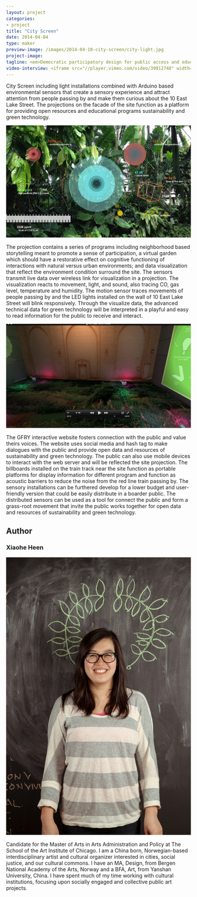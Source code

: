 ```yaml
---
layout: project
categories: 
- project
title: "City Screen"
date: 2014-04-04
type: maker
preview-image: /images/2014-04-10-city-screen/city-light.jpg
project-image:
tagline: <em>Democratic participatory design for public access and education for sustainability and green technology.</em>
video-interview: <iframe src="//player.vimeo.com/video/39912748" width="500" height="281" frameborder="0" webkitallowfullscreen mozallowfullscreen allowfullscreen></iframe> <p class="col-md-10 col-md-offset-3"><a href="http://vimeo.com/39912748">SAIC AGC GFRY Studio mock-up test</a> from <a href="http://vimeo.com/user10322039">David Evancho</a> on <a href="https://vimeo.com">Vimeo</a>.</p>
---
```


<p class="col-md-8 col-md-offset-2"> City Screen including light installations combined with Arduino based environmental sensors that create a sensory experience and attract attention from people passing by and make them curious about the 10 East Lake Street. The projections on the facade of the site function as a platform for providing open resources and educational programs sustainability and green technology.</p>

<p class="col-md-10 col-md-offset-1"><img class="img-responsive img-thumbnail" src="/images/2014-04-10-city-screen/city-screen.jpg" alt="City Screen Diagram"/></p>

<p class="col-md-8 col-md-offset-2"> The projection contains a series of programs including neighborhood based storytelling meant to promote a sense of participation, a virtual garden which should have a restorative effect on cognitive functioning of interactions with natural versus urban environments; and data visualization that reflect the environment condition surround the site. The sensors transmit live data over wireless link for visualization in a projection.  The visualization reacts to movement, light, and sound, also tracing CO, gas level, temperature and humidity. The motion sensor traces movements of people passing by and the LED lights installed on the wall of 10 East Lake Street will blink responsively. Through the visualize data, the advanced technical data for green technology will be interpreted in a playful and easy to read information for the public to receive and interact.</p>

<p class="col-md-10 col-md-offset-1"><img class="img-responsive img-thumbnail" src="/images/2014-04-10-city-screen/video-still.jpg" alt="Loops"/></p>

<p class="col-md-8 col-md-offset-2"> The GFRY interactive website fosters connection with the public and value theirs voices. The website uses social media and hash tag to make dialogues with the public and provide open data and resources of sustainability and green technology. The public can also use mobile devices to interact with the web server and will be reflected the site projection. The billboards installed on the train track near the site function as portable platforms for display information for different program and function as acoustic barriers to reduce the noise from the red line train passing by. The sensory installations can be furthered develop for a lower budget and user-friendly version that could be easily distribute in a boarder public. The distributed sensors can be used as a tool for connect the public and form a grass-root movement that invite the public works together for open data and resources of sustainability and green technology.</p>

<h2 class="col-md-10 col-md-offset-2">Author</h2>
	
<h3 class="col-md-10 col-md-offset-2">Xiaohe Heen</h3>

<p  class="col-md-2 pull-right"><img class="img-responsive img-rounded img-author" src="/images/2014-04-10-city-screen/xiaohe.jpg" alt="Xiaohe"/></p>

<p class="col-md-7 col-md-offset-2">
	Candidate for the Master of Arts in Arts Administration and Policy at The School of the Art Institute of Chicago. I am a China born, Norwegian-based interdisciplinary artist and cultural organizer interested in cities, social justice, and our cultural commons. I have an MA, Design, from Bergen National Academy of the Arts, Norway and a BFA, Art, from Yanshan University, China. I have spent much of my time working with cultural institutions, focusing upon socially engaged and collective public art projects. 
</p>


